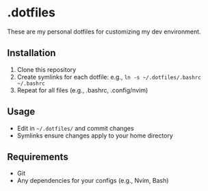 # .dotfiles

These are my personal dotfiles for customizing my dev environment.

## Installation

1. Clone this repository
2. Create symlinks for each dotfile: e.g., `ln -s ~/.dotfiles/.bashrc ~/.bashrc`
3. Repeat for all files (e.g., .bashrc, .config/nvim)

## Usage

- Edit in `~/.dotfiles/` and commit changes
- Symlinks ensure changes apply to your home directory

## Requirements

- Git
- Any dependencies for your configs (e.g., Nvim, Bash)
